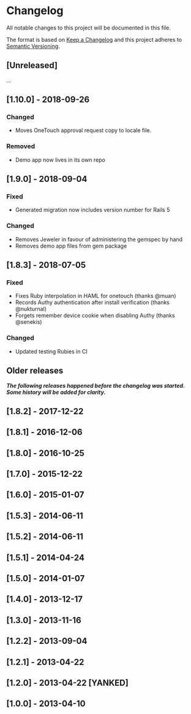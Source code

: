 # Changelog

All notable changes to this project will be documented in this file.

The format is based on [Keep a Changelog](http://keepachangelog.com/en/1.0.0/)
and this project adheres to [Semantic Versioning](http://semver.org/spec/v2.0.0.html).

## [Unreleased]

...

## [1.10.0] - 2018-09-26

### Changed
- Moves OneTouch approval request copy to locale file.

### Removed
- Demo app now lives in its own repo

## [1.9.0] - 2018-09-04

### Fixed
- Generated migration now includes version number for Rails 5

### Changed
- Removes Jeweler in favour of administering the gemspec by hand
- Removes demo app files from gem package

## [1.8.3] - 2018-07-05
### Fixed
- Fixes Ruby interpolation in HAML for onetouch (thanks @muan)
- Records Authy authentication after install verification (thanks @nukturnal)
- Forgets remember device cookie when disabling Authy (thanks @senekis)

### Changed
- Updated testing Rubies in CI

## Older releases

__*The following releases happened before the changelog was started. Some history will be added for clarity.*__

## [1.8.2] - 2017-12-22
## [1.8.1] - 2016-12-06
## [1.8.0] - 2016-10-25
## [1.7.0] - 2015-12-22
## [1.6.0] - 2015-01-07
## [1.5.3] - 2014-06-11
## [1.5.2] - 2014-06-11
## [1.5.1] - 2014-04-24
## [1.5.0] - 2014-01-07
## [1.4.0] - 2013-12-17
## [1.3.0] - 2013-11-16
## [1.2.2] - 2013-09-04
## [1.2.1] - 2013-04-22
## [1.2.0] - 2013-04-22 [YANKED]
## [1.0.0] - 2013-04-10

